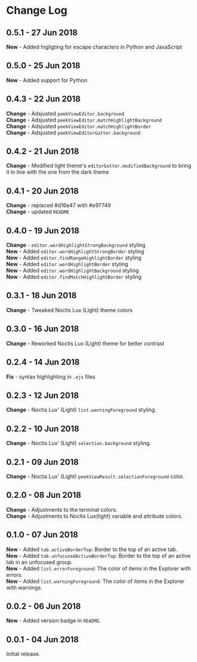 # Change Log

## **0.5.1** - 27 Jun 2018

**New** - Added higligting for escape characters in Python and JavaScript

## **0.5.0** - 25 Jun 2018

**New** - Added support for Python

## **0.4.3** - 22 Jun 2018

**Change** - Adsjusted `peekViewEditor.background` <br>
**Change** - Adsjusted `peekViewEditor.matchHighlightBackground` <br>
**Change** - Adsjusted `peekViewEditor.matchHighlightBorder` <br>
**Change** - Adsjusted `peekViewEditorGutter.background` <br>

## **0.4.2** - 21 Jun 2018

**Change** - Modified light theme's `editorGutter.modifiedBackground` to bring it in line with the one from the dark theme

## **0.4.1** - 20 Jun 2018

**Change** - replaced #d16e47 with #e97749<br>
**Change** - updated `README`

## **0.4.0** - 19 Jun 2018

**Change** - `editor.wordHighlightStrongBackground` styling<br>
**New** - Added `editor.wordHighlightStrongBorder` styling<br>
**New** - Added `editor.findRangeHighlightBorder` styling<br>
**New** - Added `editor.wordHighlightBorder` styling<br>
**New** - Added `editor.wordHighlightBackground` styling<br>
**New** - Added `editor.findMatchHighlightBorder` styling<br>

## **0.3.1** - 18 Jun 2018

**Change** - Tweaked Noctis Lux (Light) theme colors

## **0.3.0** - 16 Jun 2018

**Change** - Reworked Noctis Lux (Light) theme for better contrast

## **0.2.4** - 14 Jun 2018

**Fix** - syntax highlighting in `.ejs` files

## **0.2.3** - 12 Jun 2018

**Change** - Noctis Lux' (Light) `list.warningForeground` styling.

## **0.2.2** - 10 Jun 2018

**Change** - Noctis Lux' (Light) `selection.background` styling.

## **0.2.1** - 09 Jun 2018

**Change** - Noctis Lux' (Light) `peekViewResult.selectionForeground` color.

## **0.2.0** - 08 Jun 2018

**Change** - Adjustments to the terminal colors.<br>
**Change** - Adjustments to Noctis Lux(light) variable and attribute colors.

## **0.1.0** - 07 Jun 2018

**New** - Added `tab.activeBorderTop`: Border to the top of an active tab.<br>
**New** - Added `tab.unfocusedActiveBorderTop`: Border to the top of an active tab in an unfocused group.<br>
**New** - Added `list.errorForeground`: The color of items in the Explorer with errors.<br>
**New** - Added `list.warningForeground`: The color of items in the Explorer with warnings.

## **0.0.2** - 06 Jun 2018

**New** - Added version badge in `README`.

## **0.0.1** - 04 Jun 2018

Initial release.
